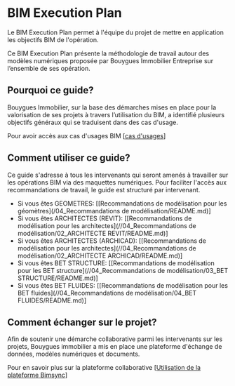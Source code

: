 # BIM Execution Plan

Le BIM Execution Plan permet à l'équipe du projet de mettre en application les objectifs BIM de l'opération.

Ce BIM Execution Plan présente la méthodologie de travail autour des modèles numériques proposée par Bouygues Immobilier Entreprise sur l’ensemble de ses opération.

## Pourquoi ce guide?

Bouygues Immobilier, sur la base des démarches mises en place pour la valorisation de ses projets à travers l’utilisation du BIM, a identifié plusieurs objectifs généraux qui se traduisent dans des cas d'usage.

Pour avoir accès aux cas d'usages BIM \[[cas d'usages](//03_CasUsages/README.md)\]

## Comment utiliser ce guide?

Ce guide s'adresse à tous les intervenants qui seront amenés à travailler sur les opérations BIM via des maquettes numériques. Pour faciliter l'accès aux recommandations de travail, le guide est structuré par intervenant.

* Si vous êtes GEOMETRES: \[[Recommandations de modélisation pour les géomètres](/04_Recommandations de modélisation/README.md)\]
* Si vous êtes ARCHITECTES \(REVIT\): \[[Recommandations de modélisation pour les architectes](//04_Recommandations de modélisation/02_ARCHITECTE REVIT/README.md)\]
* Si vous êtes ARCHITECTES \(ARCHICAD\): \[[Recommandations de modélisation pour les architectes](//04_Recommandations de modélisation/02_ARCHITECTE ARCHICAD/README.md)\]
* Si vous êtes BET STRUCTURE: \[[Recommandations de modélisation pour les BET structure](//04_Recommandations de modélisation/03_BET STRUCTURE/README.md)\]
* Si vous êtes BET FLUIDES: \[[Recommandations de modélisation pour les BET fluides](//04_Recommandations de modélisation/04_BET FLUIDES/README.md)\]

## Comment échanger sur le projet?

Afin de soutenir une démarche collaborative parmi les intervenants sur les projets, Bouygues immobilier a mis en place une plateforme d'échange de données, modèles numériques et documents.

Pour en savoir plus sur la plateforme collaborative \[[Utilisation de la plateforme Bimsync](//02_PlateformeBIM/README.md)\]

